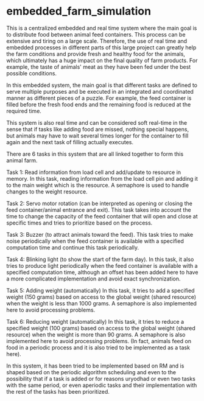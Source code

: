 # embedded_farm_simulation
This is a centralized embedded and real time system where the main goal is to distribute food between animal feed containers. This process can be extensive and tiring on a large scale. Therefore, the use of real time and embedded processes in different parts of this large project can greatly help the farm conditions and provide fresh and healthy food for the animals, which ultimately has a huge impact on the final quality of farm products. For example, the taste of animals' meat as they have been fed under the best possible conditions.

In this embedded system, the main goal is that different tasks are defined to serve multiple purposes and be executed in an integrated and coordinated manner as different pieces of a puzzle. For example, the feed container is filled before the fresh food ends and the remaining food is reduced at the required time.

This system is also real time and can be considered soft real-time in the sense that if tasks like adding food are missed, nothing special happens, but animals may have to wait several times longer for the container to fill again and the next task of filling actually executes.

There are 6 tasks in this system that are all linked together to form this animal farm.

Task 1: Read information from load cell and add/update to resource in memory. In this task, reading information from the load cell pin and adding it to the main weight which is the resource. A semaphore is used to handle changes to the weight resource.

Task 2: Servo motor rotation (can be interpreted as opening or closing the feed container/animal entrance and exit). This task takes into account the time to change the capacity of the feed container that will open and close at specific times and tries to prioritize based on the process.

Task 3: Buzzer (to attract animals toward the feed). This task tries to make noise periodically when the feed container is available with a specified computation time and continue this task periodically.

Task 4: Blinking light (to show the start of the farm day). In this task, it also tries to produce light periodically when the feed container is available with a specified computation time, although an offset has been added here to have a more complicated implementation and avoid exact synchronization.

Task 5: Adding weight (automatically) In this task, it tries to add a specified weight (150 grams) based on access to the global weight (shared resource) when the weight is less than 1000 grams. A semaphore is also implemented here to avoid processing problems.

Task 6: Reducing weight (automatically) In this task, it tries to reduce a specified weight (100 grams) based on access to the global weight (shared resource) when the weight is more than 90 grams. A semaphore is also implemented here to avoid processing problems. (In fact, animals feed on food in a periodic process and it is also tried to be implemented as a task here).

In this system, it has been tried to be implemented based on RM and is shaped based on the periodic algorithm scheduling and even to the possibility that if a task is added or for reasons uryodhad or even two tasks with the same period, or even aperiodic tasks and their implementation with the rest of the tasks has been prioritized.
